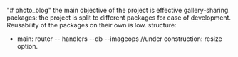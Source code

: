 "# photo_blog" 
the main objective of the project is effective gallery-sharing.
packages:
the project is split to different packages for ease of development.
Reusability of the packages on their own is low.
structure:
 - main: router
 -- handlers
 --db
 --imageops //under construction: resize option.


